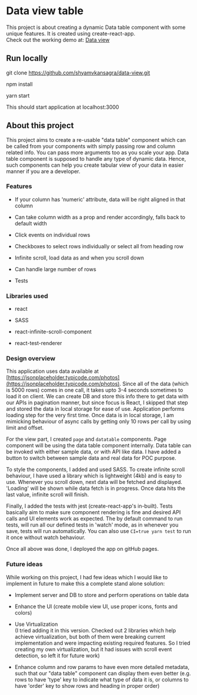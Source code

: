 # Data view table

This project is about creating a dynamic Data table component with some unique features. It is created using create-react-app. \
Check out the working demo at: [Data view](https://shyamvkansagra.github.io/data-view/)

## Run locally

git clone https://github.com/shyamvkansagra/data-view.git

npm install

yarn start

This should start application at localhost:3000

## About this project

This project aims to create a re-usable "data table" component which can be called from your components with simply passing row and column related info. You can pass more arguments too as you scale your app. Data table component is supposed to handle any type of dynamic data. Hence, such components can help you create tabular view of your data in easier manner if you are a developer.

### Features

- If your column has 'numeric' attribute, data will be right aligned in that column

- Can take column width as a prop and render accordingly, falls back to default width

- Click events on individual rows

- Checkboxes to select rows individually or select all from heading row

- Infinite scroll, load data as and when you scroll down

- Can handle large number of rows

- Tests

### Libraries used

- react

- SASS

- react-infinite-scroll-component

- react-test-renderer

### Design overview

This application uses data available at [https://jsonplaceholder.typicode.com/photos](https://jsonplaceholder.typicode.com/photos). Since all of the data (which is 5000 rows) comes in one call, it takes upto 3-4 seconds sometimes to load it on client. We can create DB and store this info there to get data with our APIs in pagination manner, but since focus is React, I skipped that step and stored the data in local storage for ease of use. Application performs loading step for the very first time. Once data is in local storage, I am mimicking behaviour of async calls by getting only 10 rows per call by using limit and offset.

For the view part, I created `page` and `datatable` components. Page component will be using the data table component internally. Data table can be invoked with either sample data, or with API like data. I have added a button to switch between sample data and real data for POC purpose.

To style the components, I added and used SASS. To create infinite scroll behaviour, I have used a library which is lightweight (4kb) and is easy to use. Whenever you scroll down, next data will be fetched and displayed. 'Loading' will be shown while data fetch is in progress. Once data hits the last value, infinite scroll will finish.

Finally, I added the tests with jest (create-react-app's in-built). Tests basically aim to make sure component rendering is fine and desired API calls and UI elements work as expected. The by default command to run tests, will run all our defined tests in 'watch' mode, as in whenever you save, tests will run automatically. You can also use `CI=true yarn test` to run it once without watch behaviour.

Once all above was done, I deployed the app on gitHub pages. 

### Future ideas

While working on this project, I had few ideas which I would like to implement in future to make this a complete stand alone solution:

- Implement server and DB to store and perform operations on table data

- Enhance the UI (create mobile view UI, use proper icons, fonts and colors)

- Use Virtualization \
(I tried adding it in this version. Checked out 2 libraries which help achieve virtualization, but both of them were breaking current implementation and were impacting existing required features. So I tried creating my own virtualization, but it had issues with scroll event detection, so left it for future work)

- Enhance column and row params to have even more detailed metadata, such that our "data table" component can display them even better (e.g. rows to have 'type' key to indicate what type of data it is, or columns to have 'order' key to show rows and heading in proper order)
